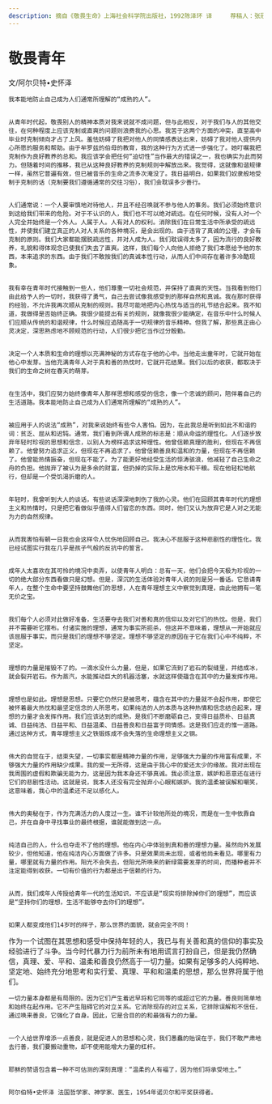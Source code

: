 ```yaml
---
description: 摘自《敬畏生命》上海社会科学院出版社，1992陈泽环 译     荐稿人：张冠生《成长》2001年第三辑
---
```


# 敬畏青年

文/阿尔贝特•史怀泽

     
    我本能地防止自己成为人们通常所理解的“成熟的人”。  
 

    从青年时代起，敬畏别人的精神本质对我来说就不成问题，但与此相反，对于我们与人的其他交往，在何种程度上应该克制或直爽的问题则浪费我的心思。我苦于这两个方面的冲突，直至高中毕业时克制倾向才占了上风。羞怯妨碍了我把对他人的同情感表达出来，妨碍了我对他人提供内心所愿的服务和帮助。由于牟罗兹的伯母的教育，我的这种行为方式进一步强化了。她叮嘱我把克制作为良好教养的总和。我应该学会把任何“迫切性”当作最大的错误之一，我也确实为此而努力。但随着时间的推移，我已从这种良好教养的克制规则中解放出来。我觉得，这就像和谐规律一样，虽然它普遍有效，但已被音乐的生命之流多次淹没了。我日益明白，如果我们奴隶般地受制于克制的话（克制要我们遵循通常的交往习俗），我们会耽误多少善行。  
 

    人们通常说：一个人要审慎地对待他人，并且不经召唤就不参与他人的事务。我们必须始终意识到这给我们带来的危险。对于不认识的人，我们也不可以绝对疏远。在任何时候，没有人对一个人完全并始终是一个外人。人属于人。人有对人的权利。消除我们在日常生活中所承受的疏远性，并使我们建立真正的人对人关系的各种境况，是会出现的。由于违背了真诚的公理，才会有克制的原则。我们大家都能摆脱疏远性，并对人成为人。我们耽误得太多了，因为流行的良好教养，礼貌和得体观念已使我们失去了直爽。这样，我们每个人向他人拒绝了我们本愿给予他的东西，本来追求的东西。由于我们不敢按我们的真诚本性行动，从而人们中间存在着许多冷酷现象。  
 

    我有幸在青年时代接触到一些人，他们尊重一切社会规范，并保持了直爽的天性。当我看到他们由此给予人的一切时，我获得了勇气，自己去尝试像我感受到的那样自然和真诚。我在那时获得的经验，不允许我再次顺从克制的规则。我尽可能地把内心热忱与适当的礼节结合起来。我不知道，我做得是否始终正确。我很少能提出有关的规则，就像我很少能确定，在音乐中什么时候人们应顺从传统的和谐规律，什么时候应追随高于一切规律的音乐精神。但我了解，那些真正由心灵决定，深思熟虑地不顾规范的行动，人们很少把它当作过分殷勤。  
 

    决定一个人本质和生命的理想以充满神秘的方式存在于他的心中。当他走出童年时，它就开始在他心中发芽。当他充满青年人对于真和善的热忱时，它就开花结果。我们以后的收获，都取决于我们的生命之树在春天的萌芽。  
 

    在生活中，我们应努力始终像青年人那样思想和感受的信念，像一个忠诚的顾问，陪伴着自己的生活道路。我本能地防止自己成为人们通常所理解的“成熟的人”。  
 

    被应用于人的说法“成熟”，对我来说始终有些令人害怕。因为，在此我总是听到如此不和谐的词：贫乏、屈从和迟钝。通常，我们看到所谓人成熟的标志是：顺从命运的理性化。人们逐步放弃年轻时珍视的思想和信念，以别人为榜样追求这种理性。他曾信赖真理的胜利，但现在不再信赖了。他曾努力追求正义，但现在不再追求了。他曾信赖善良和温和的力量，但现在不再信赖了。他曾能热情振奋，但现在不能了。为了能更好地经受生活的惊涛骇浪，他减轻了自己生命之舟的负担。他抛弃了被认为是多余的财富，但扔掉的实际上是饮用水和干粮。现在他轻松地航行，但却是一个受饥渴折磨的人。  
 

    年轻时，我曾听到大人的谈话，有些说话深深地刺伤了我的心灵。他们在回顾其青年时代的理想主义和热情时，只是把它看做似乎值得人们留恋的东西。同时，他们又认为放弃它是人对之无能为力的自然规律。  
 

    从而我害怕有朝一日我也会这样令人忧伤地回顾自己。我决心不屈服于这种悲剧性的理性化。我已经试图实行我在几乎是孩子气般的反抗中的誓言。  
 

    成年人太喜欢在其可怜的境况中卖弄，以使青年人明白：总有一天，他们会把今天极为珍视的一切的绝大部分东西看做只是幻想。但是，深沉的生活体验对青年人说的则是另一番话。它恳请青年人，在整个生命中要坚持鼓舞他们的思想，人在青年理想主义中察觉到真理，由此他拥有一笔无价之宝。  
  
   
    我们每个人必须对此做好准备，生活要夺去我们对善和真的信仰以及对它们的热忱。但是，我们并不需要听它摆布。付诸实施的理想，通常为事实所扼杀，但这并不意味着，理想从一开始就应该屈服于事实，而只是我们的理想不够坚定。理想不够坚定的原因在于它在我们心中不纯粹，不坚定。  
 

    理想的力量是摧毁不了的。一滴水没什么力量，但是，如果它流到了岩石的裂缝里，并结成冰，就会裂开岩石。作为蒸汽，水能推动巨大的机器活塞，水就这样使蕴含在其中的力量发挥作用。  
 

    理想也是如此。理想是思想。只要它仍然只是被思考，蕴含在其中的力量就不会起作用，即使它被怀着最大热忱和最坚定信念的人所思考。如果纯洁的人的本质与这种热情和信念结合起来，理想的力量才会发挥作用。我们应该达到的成熟，是我们不断磨砺自己，变得日益质朴、日益真诚、日益纯洁、日益平和、日益温柔、日益善良和日益富于同情感。这是我们应走的惟一道路。通过这种方式，青年理想主义之铁锻炼成不会失落的生命理想主义之钢。  
 

    伟大的自觉在于，结束失望，一切事实都是精神力量的作用，足够强大力量的作用富有成果，不够强大力量的作用缺少成果。我的爱一无所得，这是由于我心中的爱还太少的缘故。我对出现在我周围的虚假和欺骗无能为力，这是因为我本身还不够真诚。我必须注意，嫉妒和恶意还在进行它们的悲剧性活动。这就是说，我本人还没有完全抛弃小心眼和嫉妒。我的温柔被误解和嘲笑，这意味着，我心中的温柔还不足以感化人。  
 

    伟大的奥秘在于，作为充满活力的人度过一生。谁不计较他所处的境况，而是在一生中依靠自己，并在自身中寻找事业的最终根据，谁就能做到这一点。  
 

    纯洁自己的人，什么也夺走不了他的理想。他在内心中体验到真和善的理想力量。虽然向外发展较少，但他知道，他在纯洁内心方面做了许多。只是效果尚未出现，或者他尚未看见。哪里有力量，哪里就有力量的作用。阳光不会失去，但阳光所唤来的新绿需要发芽的时间，而播种者并不注定能得到收获。一切有价值的行为都是出于信赖的行为。  
 

    从而，我们成年人传授给青年一代的生活知识，不应该是“现实将排除掉你们的理想”，而应该是“坚持你们的理想，生活不能够夺去你们的理想”。  
 

    如果人都变成他们14岁时的样子，那么世界的面貌，就会完全不同！  
 

   作为一个试图在其思想和感受中保持年轻的人，我已与有关善和真的信仰的事实及经验进行了斗争。当今时代暴力行为前所未有地用谎言打扮自己，但是我仍然确信，真理、爱、平和、温柔和善良仍然高于一切力量。如果有足够多的人纯粹地、坚定地、始终充分地思考和实行爱、真理、平和和温柔的思想，那么世界将属于他们。  
 

    一切力量本身都是有局限的。因为它们产生着迟早将和它同等的或超过它的力量。善良则简单地和始终在起作用。它不产生阻碍它的对立关系。它消除现存的对立关系，它排除误解和不信任，通过唤来善良，它强化了自身。因此，它是合目的的和最强有力的力量。  
 

    一个人给世界增添一点善良，就是促进人的思想和心灵，我们愚蠢的贻误在于，我们不敢严肃地去行善，我们要搬动重物，却不使用能增大力量的杠杆。  
 

    耶稣的赞语包含着一种不可估测的深刻真理：“温柔的人有福了，因为他们将承受地土。”

               
    阿尔伯特•史怀泽 法国哲学家、神学家、医生，1954年诺贝尔和平奖获得者。  


